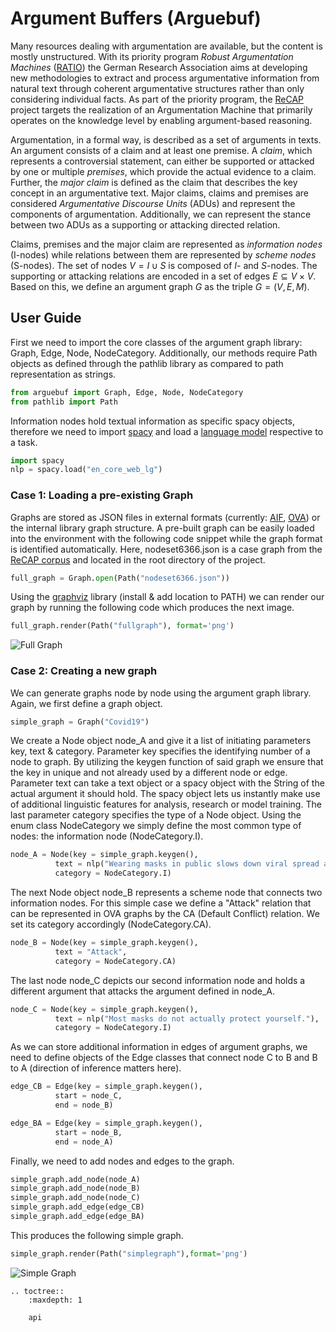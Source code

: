 # Argument Buffers (Arguebuf)

Many resources dealing with argumentation are available, but the content is mostly unstructured.
With its priority program _Robust Argumentation Machines_ ([RATIO](http://www.spp-ratio.de/)) the German Research Association aims at developing new methodologies to extract and process argumentative information from natural text through coherent argumentative structures rather than only considering individual facts.
As part of the priority program, the [ReCAP](http://recap.uni-trier.de/) project targets the realization of an Argumentation Machine that primarily operates on the knowledge level by enabling argument-based reasoning.

Argumentation, in a formal way, is described as a set of arguments in texts. An argument consists of a claim and at least one premise. A _claim_, which represents a controversial statement, can either be supported or attacked by one or multiple _premises_, which provide the actual evidence to a claim. Further, the _major claim_ is defined as the claim that describes the key concept in an argumentative text. Major claims, claims and premises are considered _Argumentative Discourse Units_ (ADUs) and represent the components of argumentation. Additionally, we can represent the stance between two ADUs as a supporting or attacking directed relation.

Claims, premises and the major claim are represented as _information nodes_ (I-nodes) while relations between them are represented by _scheme nodes_ (S-nodes).
The set of nodes $V = I \cup S$ is composed of _I_- and _S_-nodes.
The supporting or attacking relations are encoded in a set of edges $E \subseteq V \times V$.
Based on this, we define an argument graph $G$ as the triple $G = ( V , E , M )$.

## User Guide

First we need to import the core classes of the argument graph library: Graph, Edge, Node, NodeCategory. Additionally, our methods require Path objects as defined through the pathlib library as compared to path representation as strings.

```python
from arguebuf import Graph, Edge, Node, NodeCategory
from pathlib import Path
```

Information nodes hold textual information as specific spacy objects, therefore we need to import [spacy](https://spacy.io/usage) and load a [language model](https://spacy.io/usage/models) respective to a task.

```python
import spacy
nlp = spacy.load("en_core_web_lg")
```

### Case 1: Loading a pre-existing Graph

Graphs are stored as JSON files in external formats (currently: [AIF](http://www.wi2.uni-trier.de/shared/publications/2019_Bergmann_FLAIRS.pdf?), [OVA](http://ova.uni-trier.de/)) or the internal library graph structure. A pre-built graph can be easily loaded into the environment with the following code snippet while the graph format is identified automatically.
Here, nodeset6366.json is a case graph from the [ReCAP corpus](https://www.uni-trier.de/fileadmin/fb4/prof/INF/DBI/Publikationen/preprint_dumani_corpus.pdf) and located in the root directory of the project.

```python
full_graph = Graph.open(Path("nodeset6366.json"))
```

Using the [graphviz](https://graphviz.readthedocs.io/en/stable/manual.html/) library (install & add location to PATH) we can render our graph by running the following code which produces the next image.

```python
full_graph.render(Path("fullgraph"), format='png')
```

![Full Graph](img/full_graph.png)

### Case 2: Creating a new graph

We can generate graphs node by node using the argument graph library. Again, we first define a graph object.

```python
simple_graph = Graph("Covid19")
```

We create a Node object node_A and give it a list of initiating parameters key, text & category. Parameter key specifies the identifying number of a node to graph. By utilizing the keygen function of said graph we ensure that the key in unique and not already used by a different node or edge.
Parameter text can take a text object or a spacy object with the String of the actual argument it should hold. The spacy object lets us instantly make use of additional linguistic features for analysis, research or model training.
The last parameter category specifies the type of a Node object. Using the enum class NodeCategory we simply define the most common type of nodes: the information node (NodeCategory.I).

```python
node_A = Node(key = simple_graph.keygen(),
          text = nlp("Wearing masks in public slows down viral spread and reduces the amount of fatal cases."),
          category = NodeCategory.I)
```

The next Node object node_B represents a scheme node that connects two information nodes. For this simple case we define a "Attack" relation that can be represented in OVA graphs by the CA (Default Conflict) relation. We set its category accordingly (NodeCategory.CA).

```python
node_B = Node(key = simple_graph.keygen(),
          text = "Attack",
          category = NodeCategory.CA)
```

The last node node_C depicts our second information node and holds a different argument that attacks the argument defined in node_A.

```python
node_C = Node(key = simple_graph.keygen(),
          text = nlp("Most masks do not actually protect yourself."),
          category = NodeCategory.I)
```

As we can store additional information in edges of argument graphs, we need to define objects of the Edge classes that connect node C to B and B to A (direction of inference matters here).

```python
edge_CB = Edge(key = simple_graph.keygen(),
          start = node_C,
          end = node_B)

edge_BA = Edge(key = simple_graph.keygen(),
          start = node_B,
          end = node_A)
```

Finally, we need to add nodes and edges to the graph.

```python
simple_graph.add_node(node_A)
simple_graph.add_node(node_B)
simple_graph.add_node(node_C)
simple_graph.add_edge(edge_CB)
simple_graph.add_edge(edge_BA)
```

This produces the following simple graph.

```python
simple_graph.render(Path("simplegraph"),format='png')
```

![Simple Graph](img/simple_graph.png)

```{eval-rst}
.. toctree::
    :maxdepth: 1

    api
```
